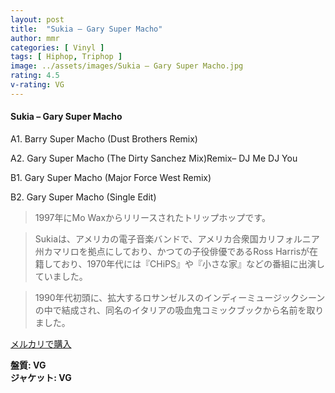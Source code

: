 ```yaml
---
layout: post
title:  "Sukia – Gary Super Macho"
author: mmr
categories: [ Vinyl ]
tags: [ Hiphop, Triphop ]
image: ../assets/images/Sukia – Gary Super Macho.jpg
rating: 4.5
v-rating: VG
---
```


#### Sukia – Gary Super Macho

A1. Barry Super Macho (Dust Brothers Remix)

A2. Gary Super Macho (The Dirty Sanchez Mix)Remix– DJ Me DJ You

B1. Gary Super Macho (Major Force West Remix)

B2. Gary Super Macho (Single Edit)

> 1997年にMo Waxからリリースされたトリップホップです。

> Sukiaは、アメリカの電子音楽バンドで、アメリカ合衆国カリフォルニア州カマリロを拠点にしており、かつての子役俳優であるRoss Harrisが在籍しており、1970年代には『CHiPS』や『小さな家』などの番組に出演していました。

> 1990年代初頭に、拡大するロサンゼルスのインディーミュージックシーンの中で結成され、同名のイタリアの吸血鬼コミックブックから名前を取りました。



[メルカリで購入](https://jp.mercari.com/item/m70399421918)

<div class="mt-4 mb-4 d-flex align-items-center">
<strong class="mr-1">盤質: VG</strong>
</div>
<div class="mt-4 mb-4 d-flex align-items-center">
<strong class="mr-1">ジャケット: VG</strong>
</div>
